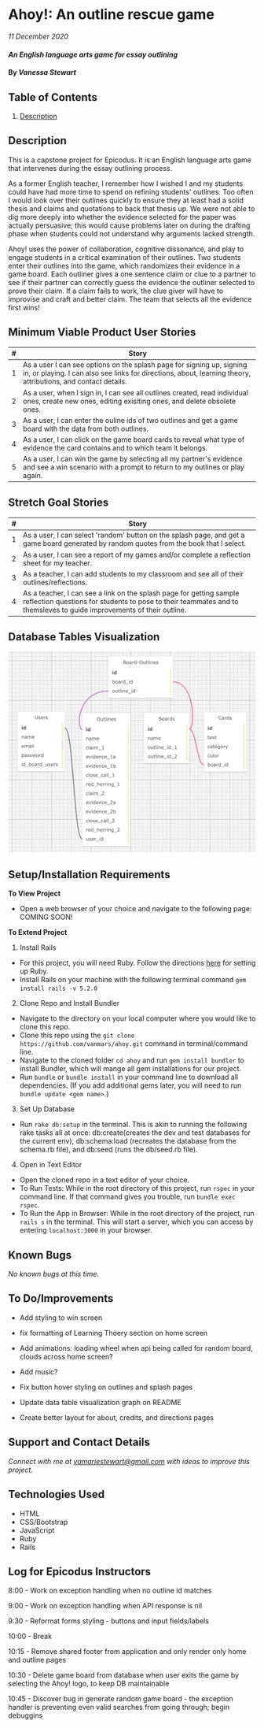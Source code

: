 # Ahoy!: An outline rescue game  

_11 December 2020_

#### _An English language arts game for essay outlining_

#### By _**Vanessa Stewart**_

## Table of Contents
1. [Description]()

## Description

This is a capstone project for Epicodus. It is an English language arts game that intervenes during the essay outlining process. 

As a former English teacher, I remember how I wished I and my students could have had more time to spend on refining students' outlines. Too often I would look over their outlines quickly to ensure they at least had a solid thesis and claims and quotations to back that thesis up. We were not able to dig more deeply into whether the evidence selected for the paper was actually persuasive; this would cause problems later on during the drafting phase when students could not understand why arguments lacked strength. 

Ahoy! uses the power of collaboration, cognitive dissonance, and play to engage students in a critical examination of their outlines. Two students enter their outlines into the game, which randomizes their evidence in a game board. Each outliner gives a one sentence claim or clue to a partner to see if their partner can correctly guess the evidence the outliner selected to prove their claim. If a claim fails to work, the clue giver will have to improvise and craft and better claim. The team that selects all the evidence first wins!

## Minimum Viable Product User Stories
| #    | Story | 
| ---- | ----- | 
| 1 | As a user I can see options on the splash page for signing up, signing in, or playing. I can also see links for directions, about, learning theory, attributions, and contact details. |
| 2 | As a user, when I sign in, I can see all outlines created, read individual ones, create new ones, editing exisiting ones, and delete obsolete ones. |
| 3 | As a user, I can enter the ouline ids of two outlines and get a game board with the data from both outlines. |
| 4 | As a user, I can click on the game board cards to reveal what type of evidence the card contains and to which team it belongs. |
| 5 | As a user, I can win the game by selecting all my partner's evidence and see a win scenario with a prompt to return to my outlines or play again. |

## Stretch Goal Stories
| #    | Story | 
| ---- | ----- | 
| 1 | As a user, I can select 'random' button on the splash page, and get a game board generated by random quotes from the book that I select. |
| 2 | As a user, I can see a report of my games and/or complete a reflection sheet for my teacher. |
| 3 | As a teacher, I can add students to my classroom and see all of their outlines/reflections. |
| 4 | As a teacher, I can see a link on the splash page for getting sample reflection questions for students to pose to their teammates and to themsleves to guide improvements of their outline. |

## Database Tables Visualization

<img src="./app/assets/images/ahoy_tables.png">

## Setup/Installation Requirements
**To View Project**
* Open a web browser of your choice and navigate to the following page: COMING SOON!

**To Extend Project**
1. Install Rails
- For this project, you will need Ruby. Follow the directions [here](https://www.learnhowtoprogram.com/ruby-and-rails/getting-started-with-ruby/ruby-installation-and-setup) for setting up Ruby.
- Install Rails on your machine with the following terminal command `gem install rails -v 5.2.0`

2. Clone Repo and Install Bundler
- Navigate to the directory on your local computer where you would like to clone this repo.
- Clone this repo using the `git clone https://github.com/vanmars/ahoy.git` command in terminal/command line.
- Navigate to the cloned folder `cd ahoy` and run `gem install bundler` to install Bundler, which will mange all gem installations for our project.
- Run `bundle` or `bundle install` in your command line to download all dependencies. (If you add additional gems later, you will need to run `bundle update <gem name>`.)

3. Set Up Database
- Run `rake db:setup` in the terminal. This is akin to running the following rake tasks all at once: db:create(creates the dev and test databases for the current env), db:schema:load (recreates the database from the schema.rb file), and db:seed (runs the db/seed.rb file).

4. Open in Text Editor
- Open the cloned repo in a text editor of your choice.
- To Run Tests: While in the root directory of this project, run `rspec` in your command line. If that command gives you trouble, run `bundle exec rspec`.
- To Run the App in Browser: While in the root directory of the project, run `rails s` in the terminal. This will start a server, which you can access by entering `localhost:3000` in your browser.

## Known Bugs

_No known bugs at this time._

## To Do/Improvements
* Add styling to win screen
* fix formatting of Learning Thoery section on home screen

* Add animations: loading wheel when api being called for random board, clouds across home screen?
* Add music?

* Fix button hover styling on outlines and splash pages
* Update data table visualization graph on README

* Create better layout for about, credits, and directions pages

## Support and Contact Details

_Connect with me at vamariestewart@gmail.com with ideas to improve this project._

## Technologies Used

* HTML
* CSS/Bootstrap
* JavaScript
* Ruby
* Rails

## Log for Epicodus Instructors
8:00 - Work on exception handling when no outline id matches 

9:00 - Work on exception handling when API response is nil

9:30 - Reformat forms styling - buttons and input fields/labels

10:00 - Break

10:15 - Remove shared footer from application and only render only home and outline pages

10:30 - Delete game board from database when user exits the game by selecting the Ahoy! logo, to keep DB maintainable

10:45 - Discover bug in generate random game board - the exception handler is preventing even valid searches from going through; begin debuggins


